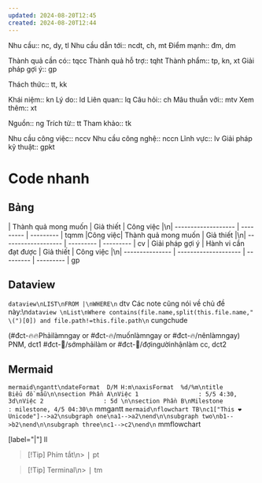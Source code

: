 ```yaml
---
updated: 2024-08-20T12:45
created: 2024-08-20T12:44
---
```

Nhu cầu:: 		nc, dy, tl
Nhu cầu dẫn tới:: 		ncdt, ch, mt
Điểm mạnh:: 		đm, dm

Thành quả cần có:: 		tqcc
Thành quả hỗ trợ:: 		tqht
Thành phẩm:: 		tp, kn, xt
Giải pháp gợi ý:: 		gp

Thách thức:: 		tt, kk

Khái niệm:: 		kn
Lý do:: 		ld
Liên quan:: 		lq
Câu hỏi:: 		ch
Mâu thuẫn với:: 		mtv
Xem thêm:: 		xt

Nguồn:: 		ng
Trích từ:: 		tt
Tham khảo:: 		tk

Nhu cầu công việc:: 		nccv
Nhu cầu công nghệ:: 		nccn
Lĩnh vực:: 		lv
Giải pháp kỹ thuật:: 		gpkt

# Code nhanh
## Bảng
| Thành quả mong muốn | Giả thiết | Công việc |\n| ------------------- | --------- | --------- |		tqmm
|Công việc| Thành quả mong muốn | Giả thiết |\n| ------------------- | --------- | --------- |		cv
| Giải pháp gợi ý | Hành vi cần đạt được | Giả thiết | Công việc |\n| --------------- | -------------------- | --------- | --------- |		gp

## Dataview
```dataview\nLIST\nFROM |\nWHERE\n```		dtv
Các note cũng nói về chủ đề này:\n```dataview \nList\nWhere contains(file.name,split(this.file.name," \(")[0]) and file.path!=this.file.path\n```		cungchude

(#đct-🔥🔥Phảilàmngay or #đct-🔥/muốnlàmngay or #đct-🔥/nênlàmngay)		PNM, dct1
#đct-🍃/sớmphảilàm or #đct-🍃/đợingườinhậnlàm		cc, dct2

## Mermaid
```mermaid\ngantt\ndateFormat  D/M H:m\naxisFormat  %d/%m\ntitle       Biểu đồ mẫu\n\nsection Phần A\nViệc 1                 : 5/5 4:30, 3d\nViệc 2                 : 5d \n\nsection Phần B\nMilestone            : milestone, 4/5 04:30\n```		mmgantt
```mermaid\nflowchart TB\nc1["This ❤ Unicode"]-->a2\nsubgraph one\na1-->a2\nend\n\nsubgraph two\nb1-->b2\nend\n\nsubgraph three\nc1-->c2\nend\n```	 		mmflowchart

[label="|"]		ll

> [!Tip] Phím tắt\n> <kbd>|</kbd>		pt

> [!Tip] Terminal\n> <kbd>|</kbd>		tm
